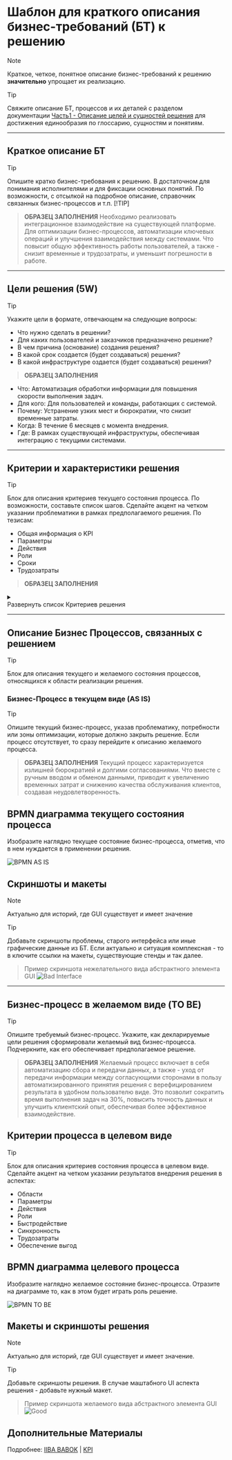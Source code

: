 # Шаблон для краткого описания бизнес-требований (БТ) к решению
> [!NOTE]
>Краткое, четкое, понятное описание бизнес-требований к решению **значительно** упрощает их реализацию.

>[!TIP]
>Свяжите описание БТ, процессов и их деталей с разделом документации [Часть1 - Описание целей и сущностей решения](https://github.com/archdocspec/featuredocumentation/blob/main/FeatureTemplate/1_TEMPLATE_Solution_Description_Objectives_Entities.md "Описание целей и сущностей решения") для достижения единообразия по глоссарию, сущностям и понятиям.

____


## Краткое описание БТ
>[!TIP]
>Опишите кратко бизнес-требования к решению. В достаточном для понимания исполнителями и для фиксации основных понятий. По возможности, с отсылкой на подробное описание, справочник связанных бизнес-процессов и т.п.
>[!TIP]

>**ОБРАЗЕЦ ЗАПОЛНЕНИЯ**
Необходимо реализовать интеграционное взаимодействие на существующей платформе.
Для оптимизации бизнес-процессов, автоматизации ключевых операций и улучшения взаимодействия между системами.
Что повысит общую эффективность работы пользователей, а также - снизит временные и трудозатраты, и уменьшит погрешности в работе.
____

## Цели решения (5W)

>[!TIP]
>Укажите цели в формате, отвечающем на следующие вопросы:

- Что нужно сделать в решении?
- Для каких пользователей и заказчиков предназначено решение?
- В чем причина (основание) создания решения?
- В какой срок создается (будет создаваться)  решения?
- В какой инфраструктуре оздается (будет создаваться)  решения?

>**ОБРАЗЕЦ ЗАПОЛНЕНИЯ**
* Что: Автоматизация обработки информации для повышения скорости выполнения задач.
* Для кого: Для пользователей и команды, работающих с системой.
* Почему: Устранение узких мест и бюрократии, что снизит временные затраты.
* Когда: В течение 6 месяцев с момента внедрения.
* Где: В рамках существующей инфраструктуры, обеспечивая интеграцию с текущими системами.

____

## Критерии и характеристики решения

>[!TIP]
>Блок для описания критериев текущего состояния процесса. По возможности, составьте список шагов. Сделайте акцент на четком указании проблематики в рамках предполагаемого решения. По тезисам:

- Общая информация о KPI
- Параметры
- Действия
- Роли
- Сроки
- Трудозатраты

>**ОБРАЗЕЦ ЗАПОЛНЕНИЯ**

<details>
<summary><br>Развернуть список Критериев решения </br></summary>

1. **KPI**
Ключевые показатели эффективности (KPI) будут включать сокращение времени обработки заказов на 30%, увеличение точности данных до 95% и повышение уровня удовлетворенности клиентов до 90% в течение 6 месяцев после внедрения.

2. **Контрольные метрики**
Метрики решения будут включать скорость обработки данных, количество автоматизированных операций, уровень интеграции с существующими системами и частоту обновления информации, прирост производительности.

3. **Необходимые действия при внедрении решения**
Действия включают автоматизацию этапов обработки заказов, интеграцию с CRM-системами, обучение пользователей новым процессам и регулярный мониторинг производительности для выявления и устранения узких мест.

4. **Роли при  внедрении решения**
Роли в проекте будут включать ПО для управления разработкой, бизнес-аналитиков для сбора требований, разработчиков для реализации решения, тестировщиков для проверки функциональности и менеджеров для координации внедрения и обучения пользователей.

5. **Тайминги**
Тайминги проекта предполагают завершение этапа анализа требований в течение 1 месяца, разработку и тестирование решения в течение 3 месяцев и внедрение с обучением пользователей в течение 2 месяцев.

6. **Трудозатраты**
Трудозатраты будут включать оценку времени, необходимого для анализа требований, разработки, тестирования и внедрения решения, а также время, затрачиваемое на обучение пользователей и поддержку системы после запуска.

7. **Нагрузка**
Нагрузка на систему будет оцениваться по количеству одновременно обрабатываемых заказов, ожидается, что система должна выдерживать до 500 запросов в час без снижения производительности. Это обеспечит стабильную работу даже в пиковые часы.

8. **Аудитория**
Аудитория решения включает сотрудников компании, работающих с системой обработки заказов, менеджеров по продажам, а также клиентов, которые будут взаимодействовать с обновленным интерфейсом. Обучение пользователей будет направлено на повышение их квалификации и уверенности в использовании новой системы.

</details>

____

## Описание Бизнес Процессов, связанных с решением

>[!TIP]
>Блок для описания текущего и желаемого состояния процессов, относящихся к области реализации решения.

### Бизнес-Процесс в текущем виде (AS IS)

>[!TIP]
>Опишите текущий бизнес-процесс, указав проблематику, потребности или зоны оптимизации, которые должно закрыть решение.
Если процесс отсутствует, то сразу перейдите к описанию желаемого процесса.

>**ОБРАЗЕЦ ЗАПОЛНЕНИЯ**
Текущий процесс характеризуется излишней бюрократией и долгими согласованиями.
Что вместе с ручным вводом и обменом данными, приводит к увеличению временных затрат и снижению качества обслуживания клиентов, создавая неудовлетворенность.
## BPMN диаграмма текущего состояния процесса
Изобразите наглядно текущее состояние бизнес-процесса, отметив, что в нем нуждается в применении решения.

![BPMN AS IS](https://github.com/archdocspec/featuredocumentation/blob/main/FeatureTemplate/Assets/Bad_Process.png)

## Скриншоты и макеты
> [!NOTE]
>Актуально для историй, где GUI существует и имеет значение 

>[!TIP]
>Добавьте скриншоты проблемы, старого интерфейса или иные графические данные из БТ.
Если актуально и ситуация комплексная - то в ключите ссылки на макеты, существующие стенды и так далее.

>Пример скриншота нежелательного вида абстрактного элемента GUI
>![Bad Interface](https://github.com/archdocspec/featuredocumentation/blob/main/FeatureTemplate/Assets/BadUI_Phone_Selector.gif)

___________________________________

## Бизнес-процесс в желаемом виде (TO BE)

>[!TIP]
>Опишите требуемый бизнес-процесс. Укажите, как декларируемые цели решения сформировали желаемый вид бизнес-процесса. Подчеркните, как его обеспечивает предполагаемое решение.

>**ОБРАЗЕЦ ЗАПОЛНЕНИЯ**
Желаемый процесс включает в себя автоматизацию сбора и передачи данных, а также - уход от передачи информации между согласующими сторонами в пользу автоматизированного принятия решения с верефицированием результата в удобном пользователю виде.
Это позволит сократить время выполнения задач на 30%, повысить точность данных и улучшить клиентский опыт, обеспечивая более эффективное взаимодействие.


## Критерии процесса в целевом виде

>[!TIP]
>Блок для описания критериев состояния процесса в целевом виде. Сделайте акцент на четком указании результатов внедрения решения в аспектах:

- Области
- Параметры
- Действия
- Роли
- Быстродействие
- Синхронность
- Трудозатраты
- Обеспечение выгод

## BPMN диаграмма целевого процесса

Изобразите наглядно желаемое состояние бизнес-процесса.
Отразите на диаграмме то, как в этом будет играть роль решение.

![BPMN TO BE](https://github.com/archdocspec/featuredocumentation/blob/main/FeatureTemplate/Assets/Good_Process.png)

## Макеты и скриншоты решения

> [!NOTE]
>Актуально для историй, где GUI существует и имеет значение.

>[!TIP]
>Добавьте скриншоты решения.
В случае маштабного UI аспекта решения - добавьте нужный макет.

>Пример скриншота желаемого вида абстрактного элемента GUI
>![Good](https://github.com/archdocspec/featuredocumentation/blob/main/FeatureTemplate/Assets/goodui.jpg)

## Дополнительные Материалы

Подробнее: [IIBA BABOK](https://www.iiba.org/career-resources/a-business-analysis-professionals-foundation-for-success/babok/) | [KPI](https://developers.sber.ru/help/business-development/what-is-kpi)

